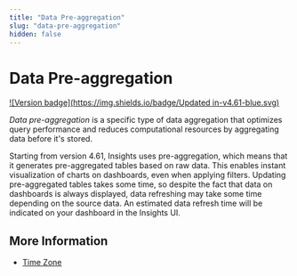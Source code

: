 ```yaml
---
title: "Data Pre-aggregation"
slug: "data-pre-aggregation"
hidden: false
---
```


# Data Pre-aggregation

[![Version badge](https://img.shields.io/badge/Updated in-v4.61-blue.svg)](../release-notes/4.61.md)

_Data pre-aggregation_ is a specific type of data aggregation that optimizes query performance and reduces computational resources by aggregating data before it's stored.

Starting from version 4.61, Insights uses pre-aggregation, which means that it generates pre-aggregated tables based on raw data. This enables instant visualization of charts on dashboards, even when applying filters. Updating pre-aggregated tables takes some time, so despite the fact that data on dashboards is always displayed, data refreshing may take some time depending on the source data. An estimated data refresh time will be indicated on your dashboard in the Insights UI.

## More Information

- [Time Zone](time-zone.md)